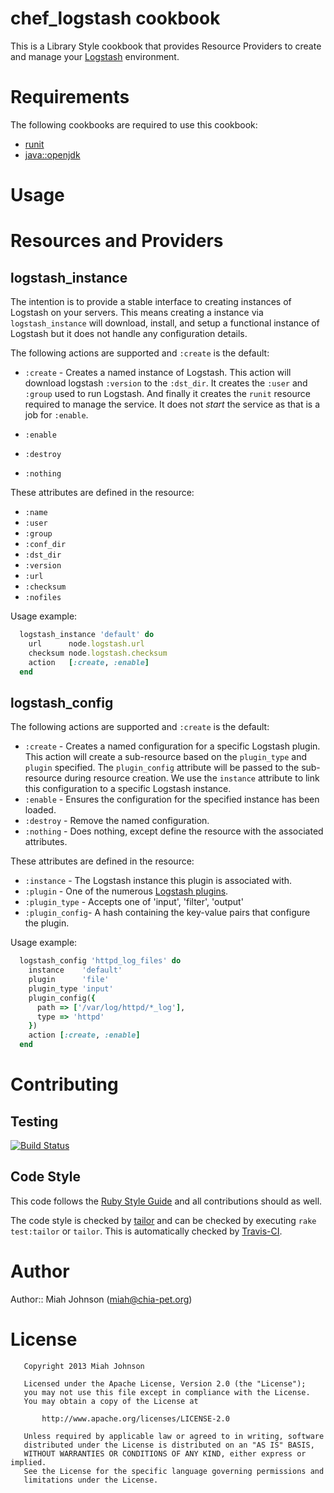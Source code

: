 # chef_logstash cookbook

This is a Library Style cookbook that provides Resource Providers to create and
manage your [Logstash](http://logstash.net/) environment.

# Requirements

The following cookbooks are required to use this cookbook:

  + [runit](https://github.com/opscode-cookbooks/runit)
  + [java::openjdk](https://github.com/opscode-cookbooks/java)

# Usage

# Resources and Providers

## logstash_instance
The intention is to provide a stable interface to creating instances of
Logstash on your servers. This means creating a instance via
`logstash_instance` will download, install, and setup a functional
instance of Logstash but it does not handle any configuration details.

The following actions are supported and `:create` is the default:

 + `:create` - Creates a named instance of Logstash. This action will
download logstash `:version` to the `:dst_dir`. It creates the `:user`
and `:group` used to run Logstash. And finally it creates the `runit`
resource required to manage the service. It does not _start_ the service
as that is a job for `:enable`.

 + `:enable`
 + `:destroy`
 + `:nothing`

These attributes are defined in the resource:

 + `:name`
 + `:user`
 + `:group`
 + `:conf_dir`
 + `:dst_dir`
 + `:version`
 + `:url`
 + `:checksum`
 + `:nofiles`

Usage example:
```ruby
  logstash_instance 'default' do
    url      node.logstash.url
    checksum node.logstash.checksum
    action   [:create, :enable]
  end
```

## logstash_config

The following actions are supported and `:create` is the default:

 + `:create` - Creates a named configuration for a specific Logstash plugin.
This action will create a sub-resource based on the `plugin_type` and `plugin`
specified. The `plugin_config` attribute will be passed to the sub-resource
during resource creation. We use the `instance` attribute to link this
configuration to a specific Logstash instance.
 + `:enable` - Ensures the configuration for the specified instance has been loaded.
 + `:destroy` - Remove the named configuration.
 + `:nothing` - Does nothing, except define the resource with the associated
attributes.

These attributes are defined in the resource:

 + `:instance` - The Logstash instance this plugin is associated with.
 + `:plugin` - One of the numerous [Logstash plugins](http://logstash.net/docs/1.1.9/).
 + `:plugin_type` - Accepts one of 'input', 'filter', 'output'
 + `:plugin_config`- A hash containing the key-value pairs that configure
the plugin.

Usage example:
```ruby
  logstash_config 'httpd_log_files' do
    instance    'default'
    plugin      'file'
    plugin_type 'input'
    plugin_config({
      path => ['/var/log/httpd/*_log'],
      type => 'httpd'
    })
    action [:create, :enable]
  end
```

# Contributing

## Testing

[![Build Status](https://travis-ci.org/miah/chef_logstash.png)](https://travis-ci.org/miah/chef_logstash)

## Code Style

This code follows the [Ruby Style Guide](https://github.com/bbatsov/ruby-style-guide) and all contributions should as well.

The code style is checked by [tailor](https://github.com/turboladen/tailor) and can be checked by executing `rake test:tailor` or `tailor`. This is automatically checked by [Travis-CI](https://travis-ci.org/miah/chef_logstash).

# Author

Author:: Miah Johnson (<miah@chia-pet.org>)

# License
```
   Copyright 2013 Miah Johnson

   Licensed under the Apache License, Version 2.0 (the "License");
   you may not use this file except in compliance with the License.
   You may obtain a copy of the License at

       http://www.apache.org/licenses/LICENSE-2.0

   Unless required by applicable law or agreed to in writing, software
   distributed under the License is distributed on an "AS IS" BASIS,
   WITHOUT WARRANTIES OR CONDITIONS OF ANY KIND, either express or implied.
   See the License for the specific language governing permissions and
   limitations under the License.
```
